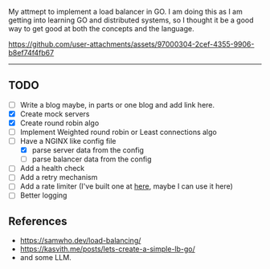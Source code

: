 My attmept to implement a load balancer in GO.
I am doing this as I am getting into learning GO and distributed systems, so I thought it be a good way to get good at both the concepts and the language.


https://github.com/user-attachments/assets/97000304-2cef-4355-9906-b8ef74f4fb67

---

## TODO

<!-- These TODOs were generated by AI, I might not implement them all but I'll do my best over time -->

- [ ] Write a blog maybe, in parts or one blog and add link here.
- [x] Create mock servers
- [x] Create round robin algo
- [ ] Implement Weighted round robin or Least connections algo
- [ ] Have a NGINX like config file
  - [x] parse server data from the config
  - [ ] parse balancer data from the config
- [ ] Add a health check
- [ ] Add a retry mechanism
- [ ] Add a rate limiter (I've built one at [here](https://github.com/ShubhamVerma1811/rate-limiter-go-redis), maybe I can use it here)
- [ ] Better logging

## References

- https://samwho.dev/load-balancing/
- https://kasvith.me/posts/lets-create-a-simple-lb-go/
- and some LLM.
